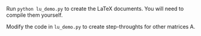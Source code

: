 Run `python lu_demo.py` to create the LaTeX documents. You will need to compile them yourself.

Modify the code in `lu_demo.py` to create step-throughts for other matrices A.